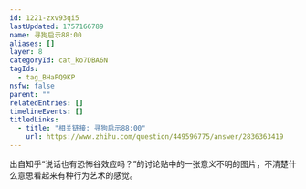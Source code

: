 ```yaml
---
id: 1221-zxv93qi5
lastUpdated: 1757166789
name: 寻狗启示88:00
aliases: []
layer: 8
categoryId: cat_ko7DBA6N
tagIds:
  - tag_BHaPQ9KP
nsfw: false
parent: ""
relatedEntries: []
timelineEvents: []
titledLinks:
  - title: "相关链接: 寻狗启示88:00"
    url: https://www.zhihu.com/question/449596775/answer/2836363419
---
```


出自知乎“说话也有恐怖谷效应吗？”的讨论贴中的一张意义不明的图片，不清楚什么意思看起来有种行为艺术的感觉。